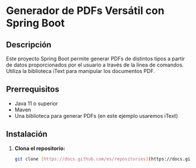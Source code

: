 # Generador de PDFs Versátil con Spring Boot

## Descripción
Este proyecto Spring Boot permite generar PDFs de distintos tipos a partir de datos proporcionados por el usuario a través de la línea de comandos. Utiliza la biblioteca iText para manipular los documentos PDF.

## Prerrequisitos
* Java 11 o superior
* Maven
* Una biblioteca para generar PDFs (en este ejemplo usaremos iText)

## Instalación
1. **Clona el repositorio:**
   ```bash
   git clone [https://docs.github.com/es/repositories](https://docs.github.com/es/repositories)
